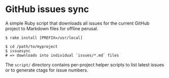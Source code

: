 # GitHub issues sync

A simple Ruby script that downloads all issues for the current GitHub project
to Markdown files for offline perusal.

```
$ rake install [PREFIX=/usr/local]

$ cd /path/to/myproject
$ issuesync
# => downloads into individual `issues/*.md` files
```

The `script/` directory contains per-project helper scripts to list latest
issues or to generate ctags for issue numbers.
